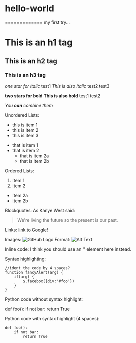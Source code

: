 # hello-world
=============
my first try...

# This is an h1 tag
## This is an h2 tag
### This is an h3 tag

*one star for italic* test1
_This is also italic_ test2
test3

**two stars for bold**
__This is also bold__ test1
test2

_You **can** combine them_

Unordered Lists:
- this is item 1
- this is item 2
- this is item 3

* that is item 1
* that is item 2
  * that is item 2a
  * that is item 2b
   
Ordered Lists:

1. Item 1
2. Item 2
  * Item 2a
  * Item 2b

Blockquotes:
As Kanye West said:
> We're living the future so
> the present is our past.

Links:
[link to Google!](http://google.com)

Images:
![GitHub Logo](/images/logo.png)
Format: ![Alt Text](url)

Inline code:
I think you should use an 
'<addr>' element here instead.

Syntax highlighting:

    //ident the code by 4 spaces?
    function fancyAlert(arg) {
        if(arg) {
            $.facebox({div:'#foo'})
        }
    }
    
Python code without syntax highlight:

def foo():
    if not bar:
        return True

Python code with syntax highlight (4 spaces):

    def foo():
        if not bar:
            return True
